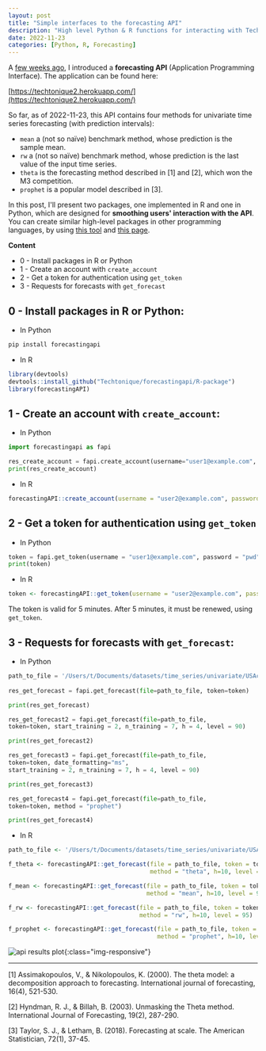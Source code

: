```yaml
---
layout: post
title: "Simple interfaces to the forecasting API"
description: "High level Python & R functions for interacting with Techtonique forecasting API"
date: 2022-11-23
categories: [Python, R, Forecasting]
---
```


A [few weeks ago](https://thierrymoudiki.github.io/blog/2022/11/02/python/r/forecasting/misc/forecasting-api), I introduced a **forecasting API** (Application Programming Interface). The application can be found here:

[https://techtonique2.herokuapp.com/](https://techtonique2.herokuapp.com/)

So far, as of 2022-11-23, this API contains four methods for univariate time 
series forecasting (with prediction intervals): 

<ul>
  <li> <code>mean</code> a (not so naïve) benchmark method, whose prediction is the sample mean.</li>
  <li> <code>rw</code> a (not so naïve) benchmark method, whose prediction is the last value of the input time series.</li>
  <li> <code>theta</code> is the forecasting method described in [1] and [2], which won the M3 competition. </li>
  <li> <code>prophet</code> is a popular model described in [3].</li>
</ul>


In this post, I'll present two packages, one implemented in R and one in Python, which are designed for **smoothing  users' interaction with the API**. You can create similar high-level packages in other programming languages, by using [this tool](https://curlconverter.com/) and [this page](https://techtonique2.herokuapp.com/api).

**Content**

<ul>
  <li> 0 - Install packages in R or Python </li>
  <li> 1 - Create an account with <code>create_account</code> </li>
  <li> 2 - Get a token for authentication using <code>get_token</code> </li>
  <li> 3 - Requests for forecasts with <code>get_forecast</code> </li>
</ul>

## 0 - Install packages in R or Python:

- In Python

```bash
pip install forecastingapi
```

- In R 

```R
library(devtools)
devtools::install_github("Techtonique/forecastingapi/R-package")
library(forecastingAPI)
```


## 1 - Create an account with `create_account`:

- In Python

```python
import forecastingapi as fapi

res_create_account = fapi.create_account(username="user1@example.com", password="pwd") # choose a better password
print(res_create_account)
```

- In R 

```R
forecastingAPI::create_account(username = "user2@example.com", password = "pwd") # choose a better password
```


## 2 - Get a token for authentication using `get_token`

- In Python

```python
token = fapi.get_token(username = "user1@example.com", password = "pwd")
print(token)
```

- In R 

```R
token <- forecastingAPI::get_token(username = "user2@example.com", password = "pwd")
```

The token is valid for 5 minutes. After 5 minutes, it must be renewed, using `get_token`.

## 3 - Requests for forecasts with `get_forecast`:

- In Python

```python
path_to_file = '/Users/t/Documents/datasets/time_series/univariate/USAccDeaths.csv' # (examples:https://github.com/Techtonique/datasets/tree/main/time_series/univariate)
    
res_get_forecast = fapi.get_forecast(file=path_to_file, token=token)

print(res_get_forecast)

res_get_forecast2 = fapi.get_forecast(file=path_to_file, 
token=token, start_training = 2, n_training = 7, h = 4, level = 90)

print(res_get_forecast2)

res_get_forecast3 = fapi.get_forecast(file=path_to_file, 
token=token, date_formatting="ms",
start_training = 2, n_training = 7, h = 4, level = 90)

print(res_get_forecast3)

res_get_forecast4 = fapi.get_forecast(file=path_to_file, 
token=token, method = "prophet")

print(res_get_forecast4)
```

- In R 

```R
path_to_file <- '/Users/t/Documents/datasets/time_series/univariate/USAccDeaths.csv' # (examples:https://github.com/Techtonique/datasets/tree/main/time_series/univariate)

f_theta <- forecastingAPI::get_forecast(file = path_to_file, token = token,
                                        method = "theta", h=10, level = 95)

f_mean <- forecastingAPI::get_forecast(file = path_to_file, token = token,
                                       method = "mean", h=10, level = 95)

f_rw <- forecastingAPI::get_forecast(file = path_to_file, token = token,
                                     method = "rw", h=10, level = 95)

f_prophet <- forecastingAPI::get_forecast(file = path_to_file, token = token,
                                          method = "prophet", h=10, level = 95)

```

![api results plot]({{base}}/images/2022-11-23/2022-11-23-image1.png){:class="img-responsive"}

<hr>

[1] Assimakopoulos, V., & Nikolopoulos, K. (2000). The theta model: a decomposition approach to forecasting. International journal of forecasting, 16(4), 521-530.

[2] Hyndman, R. J., & Billah, B. (2003). Unmasking the Theta method. International Journal of Forecasting, 19(2), 287-290.
 
[3] Taylor, S. J., & Letham, B. (2018). Forecasting at scale. The American Statistician, 72(1), 37-45.
